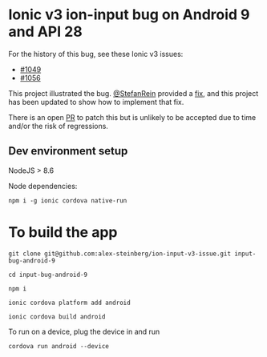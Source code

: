# Ionic v3 ion-input bug on Android 9 and API 28

For the history of this bug, see these Ionic v3 issues:

- [#1049](https://github.com/ionic-team/ionic-v3/issues/1049)
- [#1056](https://github.com/ionic-team/ionic-v3/issues/1056)
    
This project illustrated the bug. [@StefanRein](https://twitter.com/stefanrein) provided a [fix](https://github.com/ionic-team/ionic-v3/issues/1049#issuecomment-523813114), and this project has been updated to show how to implement that fix.

There is an open [PR](https://github.com/ionic-team/ionic-v3/pull/1054) to patch this but is unlikely to be accepted due to time and/or the risk of regressions.
    

## Dev environment setup

NodeJS > 8.6

Node dependencies:

    npm i -g ionic cordova native-run

# To build the app

    git clone git@github.com:alex-steinberg/ion-input-v3-issue.git input-bug-android-9

    cd input-bug-android-9

    npm i

    ionic cordova platform add android

    ionic cordova build android

To run on a device, plug the device in and run

    cordova run android --device

